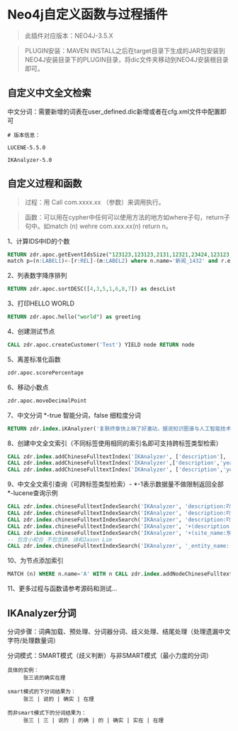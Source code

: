 # Neo4j自定义函数与过程插件

> 此插件对应版本：NEO4J-3.5.X

> PLUGIN安装：MAVEN INSTALL之后在target目录下生成的JAR包安装到NEO4J安装目录下的PLUGIN目录，将dic文件夹移动到NEO4J安装根目录即可。

## 自定义中文全文检索

中文分词：需要新增的词表在user_defined.dic新增或者在cfg.xml文件中配置即可

```
# 版本信息：
 
LUCENE-5.5.0 
     
IKAnalyzer-5.0
```

## 自定义过程和函数

>过程：用 Call com.xxxx.xx （参数）来调用执行。

>函数：可以用在cypher中任何可以使用方法的地方如where子句，return子句中。如match (n) wehre com.xxx.xx(n) return n。

1、计算IDS中ID的个数
```sql
RETURN zdr.apoc.getEventIdsSize("123123,123123,2131,12321,23424,123123,2331") as value
match p=(n:LABEL1)<-[r:REL]-(m:LABEL2) where n.name='新闻_1432' and r.eventTargetIds IS NOT NULL return p ORDER BY zdr.apoc.getEventIdsSize(r.eventTargetIds) DESC limit 10
```

2、列表数字降序排列
```sql
RETURN zdr.apoc.sortDESC([4,3,5,1,6,8,7]) as descList
```

3、打印HELLO WORLD
```sql
RETURN zdr.apoc.hello("world") as greeting
```

4、创建测试节点
```sql
CALL zdr.apoc.createCustomer('Test') YIELD node RETURN node
```

5、离差标准化函数
```sql
zdr.apoc.scorePercentage
```

6、移动小数点
```sql
zdr.apoc.moveDecimalPoint
```

7、中文分词 *-true 智能分词，false 细粒度分词
```sql
RETURN zdr.index.iKAnalyzer('复联终章快上映了好激动，据说知识图谱与人工智能技术应用到了那部电影！吖啶基氨基甲烷磺酰甲氧基苯胺是一种药嘛？',true) AS words
```

8、创建中文全文索引（不同标签使用相同的索引名即可支持跨标签类型检索）
```sql
CALL zdr.index.addChineseFulltextIndex('IKAnalyzer', ['description'], 'Loc') YIELD message RETURN message
CALL zdr.index.addChineseFulltextIndex('IKAnalyzer',['description','year'], 'Loc') YIELD message RETURN message
CALL zdr.index.addChineseFulltextIndex('IKAnalyzer', ['description','year'],'LocProvince') YIELD message RETURN message

```

9、中文全文索引查询（可跨标签类型检索）- *-1表示数据量不做限制返回全部 *-lucene查询示例 
```sql
CALL zdr.index.chineseFulltextIndexSearch('IKAnalyzer', 'description:吖啶基氨基甲烷磺酰甲氧基苯胺', 100) YIELD node RETURN node
CALL zdr.index.chineseFulltextIndexSearch('IKAnalyzer', 'description:吖啶基氨基甲烷磺酰甲氧基苯胺', 100) YIELD node,weight RETURN node,weight
CALL zdr.index.chineseFulltextIndexSearch('IKAnalyzer', 'description:吖啶基氨基甲烷磺酰甲氧基苯胺', -1) YIELD node,weight RETURN node,weight
CALL zdr.index.chineseFulltextIndexSearch('IKAnalyzer', '+(description:复联) AND -(_entity_name:美国)',10) YIELD node,weight RETURN node,weight
CALL zdr.index.chineseFulltextIndexSearch('IKAnalyzer', '+(site_name:东方网) OR +(_entity_name:东方网)',10) YIELD node,weight RETURN node,weight
-- 包含小和合 不包含婷、诗和Jason Lim
CALL zdr.index.chineseFulltextIndexSearch('IKAnalyzer', '_entity_name:(+小 +合 -"婷" -诗 -"Jason Lim")',10) YIELD node,weight RETURN node,weight

```

10、为节点添加索引
```sql
MATCH (n) WHERE n.name='A' WITH n CALL zdr.index.addNodeChineseFulltextIndex(n, ['description']) RETURN *
```

11、更多过程与函数请参考源码和测试...

## IKAnalyzer分词

分词步骤：词典加载、预处理、分词器分词、歧义处理、结尾处理（处理遗漏中文字符/处理数量词）

分词模式：SMART模式（歧义判断）与非SMART模式（最小力度的分词）
```
具体的实例：
     张三说的确实在理

smart模式的下分词结果为：  
     张三 | 说的 | 确实 | 在理

而非smart模式下的分词结果为：
     张三 | 三 | 说的 | 的确 | 的 | 确实 | 实在 | 在理
```


